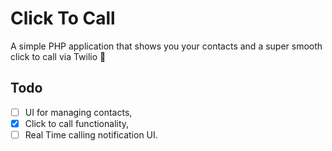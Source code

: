 # Click To Call

A simple PHP application that shows you your contacts and a super smooth click to call via Twilio :speech_balloon:

## Todo

- [ ] UI for managing contacts,
- [x] Click to call functionality,
- [ ] Real Time calling notification UI.
